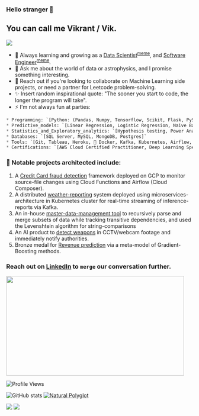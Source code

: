 ### Hello stranger 👋

<h2>You can call me Vikrant / Vik.</h2>


<img src="https://miro.medium.com/max/645/1*VQfBYdqHe5Icb7Tj3iHpww.jpeg">

- 🌱 Always learning and growing as a [Data Scientist](https://github.com/vikrantdeshpande09876/Credit_Card_Fraud_Detection)<sup><a href="https://i.pinimg.com/originals/31/9c/01/319c01608b5b7d0d9b6b875f39ae6938.jpg">meme</a></sup>, and [Software Engineer](https://github.com/airavata-courses/scapsulators)<sup><a href="https://i.chzbgr.com/full/9340630784/h357E9FA4/text-when-you-write-10-lines-of-code-without-searching-on-google-itaint-much-but-its-honest-work">meme</a></sup>.
- 💬 Ask me about the world of data or astrophysics, and I promise something interesting.
- 👯 Reach out if you're looking to collaborate on Machine Learning side projects, or need a partner for Leetcode problem-solving.
- ✨ Insert random inspirational quote: "The sooner you start to code, the longer the program will take".
- ⚡ I'm not always fun at parties:

```python
* Programming: `[Python: (Pandas, Numpy, Tensorflow, Scikit, Flask, PySpark, Airflow, BeautifulSoup, etc.), R (ggplot, Tidyverse, etc.), SQL, Java (SpringBoot), Linux Bash Scripting, Javascript]`
* Predictive_models: `[Linear Regression, Logistic Regression, Naive Bayes, SVM, Decision Trees, Random Forest, Gaussian Mixture Models, K-Means, Gradient Boosted models, Convolutional Neural Networks, LSTM, Transformers]`
* Statistics_and_Exploratory_analytics: `[Hypothesis testing, Power Analyses, Mixed-effect modeling & regression analyses, A/B Testing, ANOVA]`
* Databases: `[SQL Server, MySQL, MongoDB, Postgres]`
* Tools: `[Git, Tableau, Heroku, 🐳 Docker, Kafka, Kubernetes, Airflow, Informatica workflows, Jira, Bitbucket, Postman]`
* Certifications: `[AWS Cloud Certified Practitioner, Deep Learning Specialization]`
```

### 🔭 Notable projects architected include:

1. A [Credit Card fraud detection](https://github.com/vikrantdeshpande09876/Credit_Card_Fraud_Detection) framework deployed on GCP to monitor source-file changes using Cloud Functions and Airflow (Cloud Composer).
2. A distributed [weather-reporting](https://github.com/airavata-courses/scapsulators) system deployed using microservices-architecture in Kubernetes cluster for real-time streaming of inference-reports via Kafka.
3. An in-house [master-data-management tool](https://github.com/vikrantdeshpande09876/Masterize_Hospital_Entities) to recursively parse and merge subsets of data while tracking transitive dependencies, and used the Levenshtein algorithm for string-comparisons
4. An AI product to [detect weapons](https://github.com/vikrantdeshpande09876/Weapons-Detector-WUPHF) in CCTV/webcam footage and immediately notify authorities.
5. Bronze medal for [Revenue prediction](https://www.kaggle.com/vikrantdeshpande098/gstore-cust-revenue-prediction) via a meta-model of Gradient-Boosting methods.


### Reach out on [LinkedIn](https://www.linkedin.com/in/vikrant-deshpande/) to `merge` our conversation further.

<img src="https://c.tenor.com/q9mxm8_8lG4AAAAd/git-merge-git.gif" width="480" height="269"></img>

![Profile Views](https://komarev.com/ghpvc/?username=vikrantdeshpande09876)

![GitHub stats](https://github-readme-stats.vercel.app/api?username=vikrantdeshpande09876&show_icons=true&theme=dark) [![Natural Polyglot](https://github-readme-stats.vercel.app/api/top-langs/?username=vikrantdeshpande09876&layout=compact&theme=dark)](https://github.com/anuraghazra/github-readme-stats)

[<img src="https://img.shields.io/badge/LinkedIn-0077B5?style=for-the-badge&logo=linkedin&logoColor=white" />](https://www.linkedin.com/in/vikrant-deshpande/) [<img src="https://img.shields.io/badge/GitHub-100000?style=for-the-badge&logo=github&logoColor=white" />](https://github.com/vikrantdeshpande09876/)

